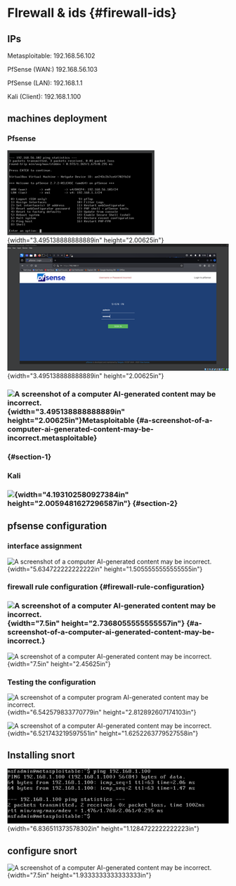 # FIrewall & ids {#firewall-ids}

## IPs

Metasploitable: 192.168.56.102

PfSense (WAN:) 192.168.56.103

PfSense (LAN): 192.168.1.1

Kali (Client): 192.168.1.100

## machines deployment

### Pfsense

![](image1.png){width="3.495138888888889in"
height="2.00625in"}![](image2.png){width="3.495138888888889in"
height="2.00625in"}

### ![A screenshot of a computer AI-generated content may be incorrect.](media/image2.png){width="3.495138888888889in" height="2.00625in"}Metasploitable {#a-screenshot-of-a-computer-ai-generated-content-may-be-incorrect.metasploitable}

### 

###   {#section-1}

### Kali

### ![](media/image3.png){width="4.193102580927384in" height="2.0059481627296587in"} {#section-2}

## pfsense configuration

### interface assignment

![A screenshot of a computer AI-generated content may be
incorrect.](image4.png){width="5.634722222222222in"
height="1.5055555555555555in"}

### firewall rule configuration  {#firewall-rule-configuration}

### ![A screenshot of a computer AI-generated content may be incorrect.](media/image5.png){width="7.5in" height="2.7368055555555557in"} {#a-screenshot-of-a-computer-ai-generated-content-may-be-incorrect.}

![A screenshot of a computer AI-generated content may be
incorrect.](image6.png){width="7.5in" height="2.45625in"}

### Testing the configuration

![A screenshot of a computer program AI-generated content may be
incorrect.](image7.png){width="6.542579833770779in"
height="2.812892607174103in"}

![A screenshot of a computer AI-generated content may be
incorrect.](image8.png){width="6.521743219597551in"
height="1.6252263779527558in"}

## Installing snort

![](image9.png){width="6.836511373578302in"
height="1.1284722222222223in"}

## configure snort

![A screenshot of a computer AI-generated content may be
incorrect.](image10.png){width="7.5in"
height="1.9333333333333333in"}
